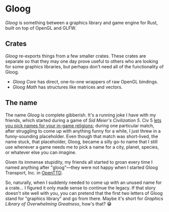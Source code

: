 # Gloog

_Gloog_ is something between a graphics library and game engine for Rust, built
on top of OpenGL and GLFW.


## Crates

_Gloog_ re-exports things from a few smaller crates. These crates are separate
so that they may one day prove useful to others who are looking for some
graphics libraries, but perhaps don't need all of the functionality of Gloog.

- _Gloog Core_ has direct, one-to-one wrappers of raw OpenGL bindings.
- _Gloog Math_ has structures like matrices and vectors.


## The name

The name _Gloog_ is complete gibberish. It's a running joke I have with my
friends, which started during a game of _Sid Meier's Civilization 5_. Civ 5
[lets you pick names for your in-game religions][religion]; during one
particular match, after struggling to come up with anything funny for a while, I
just threw in a funny-sounding placeholder. Even though that match was
short-lived, the name stuck, that placeholder, Gloog, became a silly go-to name
that I still use whenever a game needs me to pick a name for a city, planet,
species, or whatever else you can imagine.

Given its immense stupidity, my friends all started to groan every time I named
anything after "gloog"&mdash;they were not happy when I started Gloog Transport,
Inc. in [OpenTTD][open-ttd].

So, naturally, when I suddenly needed to come up with an unused name for a
crate... I figured it only made sense to continue the legacy. If that story
doesn't site well with you, you can pretend that the first two letters of Gloog
stand for "graphics library" and go from there. Maybe it's short for _Graphics
Library of Overwhelming Greatness_, how's that? :grin:


[religion]: https://civilization.fandom.com/wiki/Religion_(Civ5)#Founding_a_Religion:~:text=or%20you%20can%20type%20a%20new%20name%20of%20your%20own.
[open-ttd]:https://www.openttd.org/
